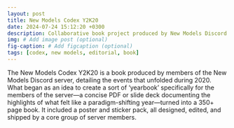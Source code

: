 ```yaml
---
layout: post
title: New Models Codex Y2K20
date: 2024-07-24 15:12:20 +0300
description: Collaborative book project produced by New Models Discord Server # Add post description (optional)
img: # Add image post (optional)
fig-caption: # Add figcaption (optional)
tags: [codex, new models, editorial, book]
---
```

The New Models Codex Y2K20 is a book produced by members of the New Models Discord server, detailing the events that unfolded during 2020. What began as an idea to create a sort of ‘yearbook’ specifically for the members of the server—a concise PDF or slide deck documenting the highlights of what felt like a paradigm-shifting year—turned into a 350+ page book. It included a poster and sticker pack, all designed, edited, and shipped by a core group of server members.